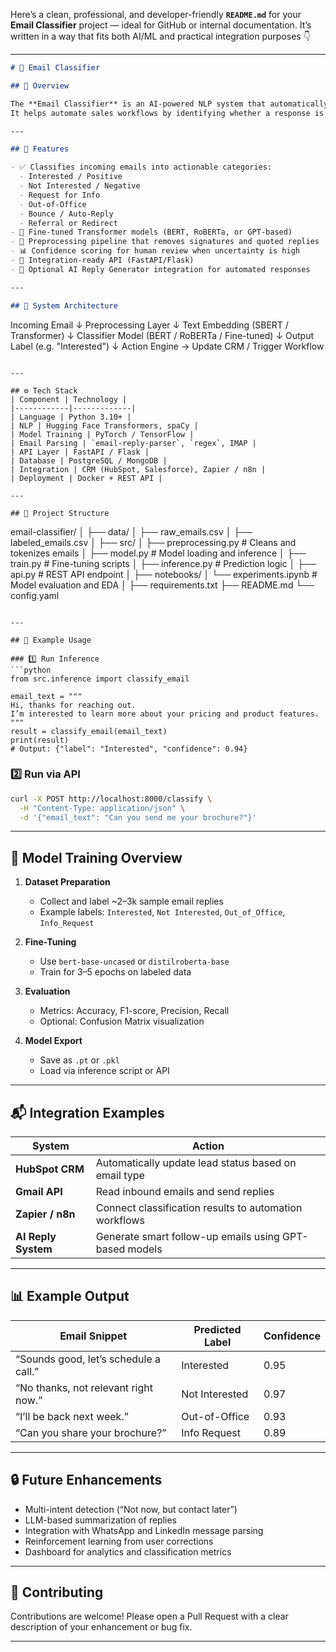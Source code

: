 Here’s a clean, professional, and developer-friendly **`README.md`** for your **Email Classifier** project — ideal for GitHub or internal documentation.
It’s written in a way that fits both AI/ML and practical integration purposes 👇

---

```markdown
# 📧 Email Classifier

## 🧠 Overview

The **Email Classifier** is an AI-powered NLP system that automatically analyzes incoming client or lead emails and classifies them based on intent, sentiment, and actionability.  
It helps automate sales workflows by identifying whether a response is **positive**, **negative**, **neutral**, **out-of-office**, or **needs follow-up** — enabling seamless CRM and marketing automation.

---

## 🚀 Features

- ✅ Classifies incoming emails into actionable categories:
  - Interested / Positive
  - Not Interested / Negative
  - Request for Info
  - Out-of-Office
  - Bounce / Auto-Reply
  - Referral or Redirect
- 🤖 Fine-tuned Transformer models (BERT, RoBERTa, or GPT-based)
- 🧹 Preprocessing pipeline that removes signatures and quoted replies
- 📊 Confidence scoring for human review when uncertainty is high
- 🔄 Integration-ready API (FastAPI/Flask)
- 💬 Optional AI Reply Generator integration for automated responses

---

## 🧩 System Architecture
```

Incoming Email
↓
Preprocessing Layer
↓
Text Embedding (SBERT / Transformer)
↓
Classifier Model (BERT / RoBERTa / Fine-tuned)
↓
Output Label (e.g. "Interested")
↓
Action Engine → Update CRM / Trigger Workflow

```

---

## ⚙️ Tech Stack
| Component | Technology |
|------------|-------------|
| Language | Python 3.10+ |
| NLP | Hugging Face Transformers, spaCy |
| Model Training | PyTorch / TensorFlow |
| Email Parsing | `email-reply-parser`, `regex`, IMAP |
| API Layer | FastAPI / Flask |
| Database | PostgreSQL / MongoDB |
| Integration | CRM (HubSpot, Salesforce), Zapier / n8n |
| Deployment | Docker + REST API |

---

## 📁 Project Structure
```

email-classifier/
│
├── data/
│ ├── raw_emails.csv
│ ├── labeled_emails.csv
│
├── src/
│ ├── preprocessing.py # Cleans and tokenizes emails
│ ├── model.py # Model loading and inference
│ ├── train.py # Fine-tuning scripts
│ ├── inference.py # Prediction logic
│ ├── api.py # REST API endpoint
│
├── notebooks/
│ └── experiments.ipynb # Model evaluation and EDA
│
├── requirements.txt
├── README.md
└── config.yaml

````

---

## 🧪 Example Usage

### 1️⃣ Run Inference
```python
from src.inference import classify_email

email_text = """
Hi, thanks for reaching out.
I’m interested to learn more about your pricing and product features.
"""
result = classify_email(email_text)
print(result)
# Output: {"label": "Interested", "confidence": 0.94}
````

### 2️⃣ Run via API

```bash
curl -X POST http://localhost:8000/classify \
  -H "Content-Type: application/json" \
  -d '{"email_text": "Can you send me your brochure?"}'
```

---

## 🧠 Model Training Overview

1. **Dataset Preparation**

   - Collect and label ~2–3k sample email replies
   - Example labels: `Interested`, `Not Interested`, `Out_of_Office`, `Info_Request`

2. **Fine-Tuning**

   - Use `bert-base-uncased` or `distilroberta-base`
   - Train for 3–5 epochs on labeled data

3. **Evaluation**

   - Metrics: Accuracy, F1-score, Precision, Recall
   - Optional: Confusion Matrix visualization

4. **Model Export**

   - Save as `.pt` or `.pkl`
   - Load via inference script or API

---

## 📬 Integration Examples

| System              | Action                                                 |
| ------------------- | ------------------------------------------------------ |
| **HubSpot CRM**     | Automatically update lead status based on email type   |
| **Gmail API**       | Read inbound emails and send replies                   |
| **Zapier / n8n**    | Connect classification results to automation workflows |
| **AI Reply System** | Generate smart follow-up emails using GPT-based models |

---

## 📊 Example Output

| Email Snippet                         | Predicted Label | Confidence |
| ------------------------------------- | --------------- | ---------- |
| “Sounds good, let’s schedule a call.” | Interested      | 0.95       |
| “No thanks, not relevant right now.”  | Not Interested  | 0.97       |
| “I’ll be back next week.”             | Out-of-Office   | 0.93       |
| “Can you share your brochure?”        | Info Request    | 0.89       |

---

## 🔒 Future Enhancements

- Multi-intent detection (“Not now, but contact later”)
- LLM-based summarization of replies
- Integration with WhatsApp and LinkedIn message parsing
- Reinforcement learning from user corrections
- Dashboard for analytics and classification metrics

---

## 🤝 Contributing

Contributions are welcome!
Please open a Pull Request with a clear description of your enhancement or bug fix.

---
